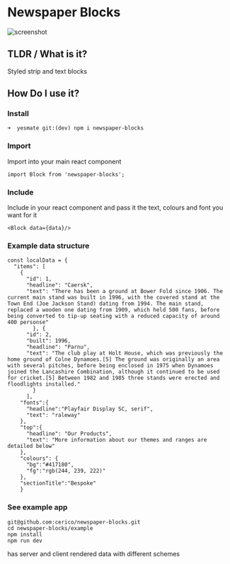 # Newspaper Blocks


![screenshot](https://s3.eu-west-2.amazonaws.com/io1937/screenshots/newspaper.png)


## TLDR / What is it?

Styled strip and text blocks

## How Do I use it?

### Install

```
➜  yesmate git:(dev) npm i newspaper-blocks
```

### Import

Import into your main react component

```
import Block from 'newspaper-blocks';
```

### Include

Include in your react component and pass it the text, colours and font you want for it

```
<Block data={data}/>
```

### Example data structure

```
const localData = {
  "items": [
    {
      "id": 1,
      "headline": "Caersk",
      "text": "There has been a ground at Bower Fold since 1906. The current main stand was built in 1996, with the covered stand at the Town End (Joe Jackson Stand) dating from 1994. The main stand, replaced a wooden one dating from 1909, which held 500 fans, before being converted to tip-up seating with a reduced capacity of around 400 personse"
        }, {
      "id": 2,
      "built": 1996,
      "headline": "Parnu",
      "text": "The club play at Holt House, which was previously the home ground of Colne Dynamoes.[5] The ground was originally an area with several pitches, before being enclosed in 1975 when Dynamoes joined the Lancashire Combination, although it continued to be used for cricket.[5] Between 1982 and 1985 three stands were erected and floodlights installed."
        }
      ],
    "fonts":{
      "headline":"Playfair Display SC, serif",
      "text": "raleway"
    },
    "top":{
      "headline": "Our Products",
      "text": "More information about our themes and ranges are detailed below"
    },
    "colours": {
      "bg":"#417180",
      "fg":"rgb(244, 239, 222)"
    },
    "sectionTitle":"Bespoke"
    }
```

### See example app

```
git@github.com:cerico/newspaper-blocks.git
cd newspaper-blocks/example
npm install
npm run dev
```

has server and client rendered data with different schemes